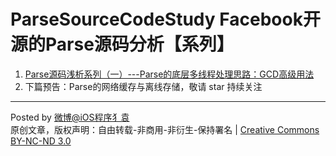 # ParseSourceCodeStudy Facebook开源的Parse源码分析【系列】 



 1.  [Parse源码浅析系列（一）---Parse的底层多线程处理思路：GCD高级用法](https://github.com/ChenYilong/ParseSourceCodeStudy/blob/master/01_Parse的多线程处理思路/Parse的底层多线程处理思路.md) 
 2. 下篇预告：Parse的网络缓存与离线存储，敬请 star 持续关注





----------


Posted by [微博@iOS程序犭袁](http://weibo.com/luohanchenyilong/)  
原创文章，版权声明：自由转载-非商用-非衍生-保持署名 | [Creative Commons BY-NC-ND 3.0](http://creativecommons.org/licenses/by-nc-nd/3.0/deed.zh)
